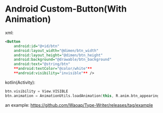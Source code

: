 # Android Custom-Button(With Animation)

xml:

```xml
<Button
    android:id="@+id/btn"
    android:layout_width="@dimen/btn_width"
    android:layout_height="@dimen/btn_height"
    android:background="@drawable/btn_background"
    android:text="@string/btn"
    **android:textColor="@color/white"**
    **android:visibility="invisible"** />
```

kotlin(Activity):

```kotlin
btn.visibility = View.VISIBLE
btn.animation = AnimationUtils.loadAnimation(this, R.anim.btn_appearing)
```

an example:
https://github.com/Waoap/Type-Writer/releases/tag/example

